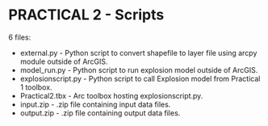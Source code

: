 # PRACTICAL 2 - Scripts

6 files:
- external.py - Python script to convert shapefile to layer file using arcpy module outside of ArcGIS.
- model_run.py - Python script to run explosion model outside of ArcGIS.
- explosionscript.py - Python script to call Explosion model from Practical 1 toolbox.
- Practical2.tbx - Arc toolbox hosting explosionscript.py.
- input.zip - .zip file containing input data files.
- output.zip - .zip file containing output data files.
